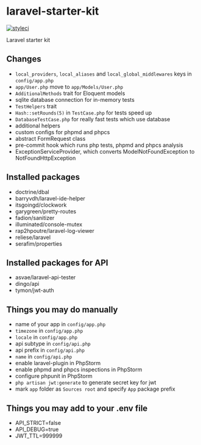 # laravel-starter-kit
[![styleci](https://styleci.io/repos/67811396/shield)](https://styleci.io/repos/67811396)

Laravel starter kit

## Changes
- `local_providers`, `local_aliases` and `local_global_middlewares` keys in
`config/app.php`
- `app/User.php` move to `app/Models/User.php`
- `AdditionalMethods` trait for Eloquent models
- sqlite database connection for in-memory tests
- `TestHelpers` trait
- `Hash::setRounds(5)` in `TestCase.php` for tests speed up
- `DatabaseTestCase.php` for really fast tests which use database
- additional helpers
- custom configs for phpmd and phpcs
- abstract FormRequest class
- pre-commit hook which runs php tests, phpmd and phpcs analysis
- ExceptionServiceProvider, which converts ModelNotFoundException to NotFoundHttpException

## Installed packages
- doctrine/dbal
- barryvdh/laravel-ide-helper
- itsgoingd/clockwork
- garygreen/pretty-routes
- fadion/sanitizer
- illuminated/console-mutex
- rap2hpoutre/laravel-log-viewer
- reliese/laravel
- serafim/properties

## Installed packages for API
- asvae/laravel-api-tester
- dingo/api
- tymon/jwt-auth

## Things you may do manually
- name of your app in `config/app.php`
- `timezone` in `config/app.php`
- `locale` in `config/app.php`
- api subtype in `config/api.php`
- api prefix in `config/api.php`
- `name` in `config/api.php`
- enable laravel-plugin in PhpStorm
- enable phpmd and phpcs inspections in PhpStorm
- configure phpunit in PhpStorm
- `php artisan jwt:generate` to generate secret key for jwt
- mark `app` folder as `Sources root` and specify `App` package prefix

## Things you may add to your .env file
- API_STRICT=false
- API_DEBUG=true
- JWT_TTL=999999
